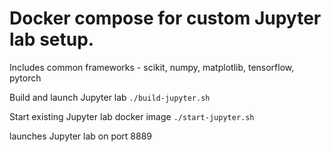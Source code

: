 # Docker compose for custom Jupyter lab setup.

Includes common frameworks - scikit, numpy, matplotlib, tensorflow, pytorch

Build and launch Jupyter lab
`
./build-jupyter.sh
`

Start existing Jupyter lab docker image
`
 ./start-jupyter.sh
`

launches Jupyter lab on port 8889
